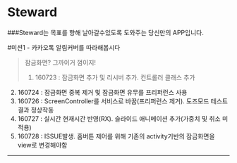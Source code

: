 Steward
=======
###Steward는 목표를 향해 날아갈수있도록 도와주는 당신만의 APP입니다.

#미션1 - 카카오톡 알림커버를 따라해봅시다<br>
>잠금화면? 그까이거 껌이지!
>1. 160723 : 잠금화면 추가 및 리시버 추가. 컨트롤러 클래스 추가
2. 160724 : 잠금화면 중복 제거 및 잠금화면 유무를 프리퍼런스 사용
3. 160726 : ScreenController를 서비스로 바꿈(프리퍼런스 제거). 도즈모드 테스트 결과 정상작동
4. 160727 : 실시간 현재시간 반영(RX). 슬라이드 애니메이션 추가(가중치 및 취소 미적용)
5. 160728 : ISSUE발생. 홈버튼 제어를 위해 기존의 activity기반의 잠금화면을 view로 변경해야함
***